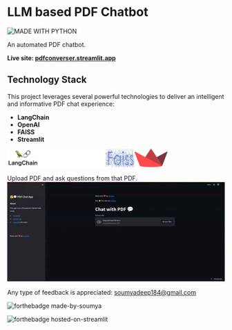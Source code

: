# LLM based PDF Chatbot
  
![MADE WITH PYTHON](https://img.shields.io/badge/MADE_WITH-PYTHON-blue)  
  
An automated PDF chatbot.
  
**Live site: [pdfconverser.streamlit.app](https://pdfconverser.streamlit.app/)**  
  
## Technology Stack  
  
This project leverages several powerful technologies to deliver an intelligent and informative PDF chat experience:  
  
* **LangChain**  
* **OpenAI**  
* **FAISS**  
* **Streamlit**  
  
  
<img align="left" src="https://github.com/imsoumya18/imsoumya18/blob/main/assets/langchain.png"  alt="LangChain"  height="42px">
<img align="left" src="https://github.com/imsoumya18/imsoumya18/blob/main/assets/openai.png"  alt="OpenAI"  height="42px">
<img align="left" src="https://github.com/imsoumya18/imsoumya18/blob/main/assets/faiss.png"  alt="FAISS"  height="42px">
<img src="https://github.com/imsoumya18/imsoumya18/blob/main/assets/streamlit.png"  alt="Streamlit"  height="42px">

Upload PDF and ask questions from that PDF.
![Demo](assets/Recording.gif)

Any type of feedback is appreciated: soumyadeep184@gmail.com  
  
![forthebadge made-by-soumya](https://img.shields.io/badge/CREATED_BY-SOUMYA-blue)  
  
![forthebadge hosted-on-streamlit](https://img.shields.io/badge/HOSTED_ON-STREAMLIT-red)
